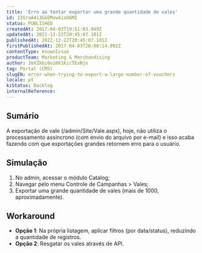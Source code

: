 ```yaml
---
title: 'Erro ao tentar exportar uma grande quantidade de vales'
id: 1IGraA4i3GkEMow4iaO6MI
status: PUBLISHED
createdAt: 2017-04-03T19:51:03.949Z
updatedAt: 2022-12-22T20:45:07.101Z
publishedAt: 2022-12-22T20:45:07.101Z
firstPublishedAt: 2017-04-03T20:08:14.092Z
contentType: knownIssue
productTeam: Marketing & Merchandising
author: 2mXZkbi0oi061KicTExNjo
tag: Portal (CMS)
slugEN: error-when-trying-to-export-a-large-number-of-vouchers
locale: pt
kiStatus: Backlog
internalReference: 
---
```


## Sumário

A exportação de vale (/admin/Site/Vale.aspx), hoje, não utiliza o processamento assíncrono (com envio do arquivo por e-mail) e isso acaba fazendo com que exportações grandes retornem erro para o usuário.

## Simulação

1. No admin, acessar o módulo Catalog;
2. Navegar pelo menu Controle de Campanhas > Vales;
3. Exportar uma grande quantidade de vales (mais de 1000, aproximadamente).

## Workaround

- __Opção 1__: Na própria listagem, aplicar filtros (por data/status), reduzindo a quantidade de registros.
- __Opção 2__: Resgatar os vales através de API.

